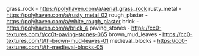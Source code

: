 grass_rock - https://polyhaven.com/a/aerial_grass_rock
rusty_metal - https://polyhaven.com/a/rusty_metal_02
rough_plaster - https://polyhaven.com/a/white_rough_plaster
brick - https://polyhaven.com/a/brick_4
paving_stones - https://cc0-textures.com/t/cc0t-paving-stones-065
brown_mud_leaves - https://cc0-textures.com/t/th-brown-mud-leaves-01
medieval_blocks - https://cc0-textures.com/t/th-medieval-blocks-05